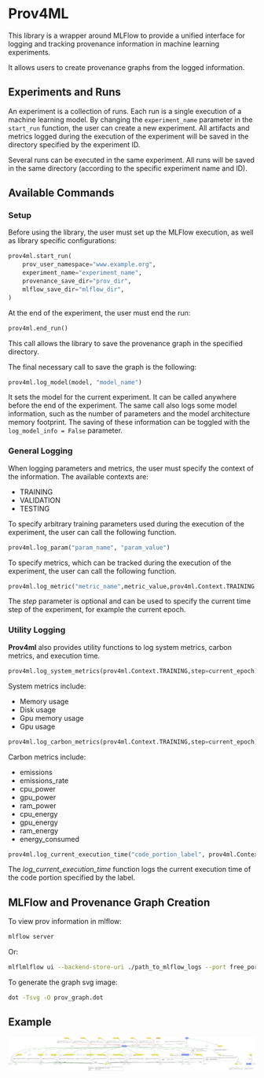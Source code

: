 # Prov4ML

This library is a wrapper around MLFlow to provide a unified interface for logging and tracking provenance information in machine learning experiments. 

It allows users to create provenance graphs from the logged information.

## Experiments and Runs

An experiment is a collection of runs. Each run is a single execution of a machine learning model. 
By changing the ```experiment_name``` parameter in the ```start_run``` function, the user can create a new experiment. 
All artifacts and metrics logged during the execution of the experiment will be saved in the directory specified by the experiment ID. 

Several runs can be executed in the same experiment. All runs will be saved in the same directory (according to the specific experiment name and ID).

## Available Commands

### Setup

Before using the library, the user must set up the MLFlow execution, as well as library specific configurations: 

```python
prov4ml.start_run(
    prov_user_namespace="www.example.org",
    experiment_name="experiment_name", 
    provenance_save_dir="prov_dir", 
    mlflow_save_dir="mlflow_dir", 
)
```

At the end of the experiment, the user must end the run:

```python
prov4ml.end_run()
```

This call allows the library to save the provenance graph in the specified directory. 

The final necessary call to save the graph is the following:

```python
prov4ml.log_model(model, "model_name")
```

It sets the model for the current experiment. It can be called anywhere before the end of the experiment. 
The same call also logs some model information, such as the number of parameters and the model architecture memory footprint. 
The saving of these information can be toggled with the ```log_model_info = False``` parameter.


### General Logging

When logging parameters and metrics, the user must specify the context of the information. 
The available contexts are: 
 - TRAINING
 - VALIDATION
 - TESTING

To specify arbitrary training parameters used during the execution of the experiment, the user can call the following function. 
    
```python
prov4ml.log_param("param_name", "param_value")
```

To specify metrics, which can be tracked during the execution of the experiment, the user can call the following function.

```python
prov4ml.log_metric("metric_name",metric_value,prov4ml.Context.TRAINING, step=current_epoch)
```

The *step* parameter is optional and can be used to specify the current time step of the experiment, for example the current epoch.

### Utility Logging

**Prov4ml** also provides utility functions to log system metrics, carbon metrics, and execution time.

```python
prov4ml.log_system_metrics(prov4ml.Context.TRAINING,step=current_epoch)
```

System metrics include: 
 - Memory usage
 - Disk usage
 - Gpu memory usage
 - Gpu usage


```python
prov4ml.log_carbon_metrics(prov4ml.Context.TRAINING,step=current_epoch)
```

Carbon metrics include:
 - emissions
 - emissions_rate
 - cpu_power
 - gpu_power
 - ram_power
 - cpu_energy
 - gpu_energy
 - ram_energy
 - energy_consumed


```python
prov4ml.log_current_execution_time("code_portion_label", prov4ml.Context.TRAINING, step=current_epoch)
```

The *log_current_execution_time* function logs the current execution time of the code portion specified by the label.

## MLFlow and Provenance Graph Creation

To view prov information in mlflow:

```bash
mlflow server
```

Or: 

```bash
mlflmlflow ui --backend-store-uri ./path_to_mlflow_logs --port free_port
```

To generate the graph svg image: 

```bash
dot -Tsvg -O prov_graph.dot
```

## Example

![Example](./assets/example.svg)